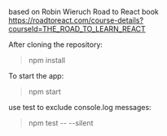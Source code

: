based on Robin Wieruch Road to React book
https://roadtoreact.com/course-details?courseId=THE_ROAD_TO_LEARN_REACT


After cloning the repository:
> npm install

To start the app:
>npm start

use test to exclude console.log messages:
> npm test -- --silent

